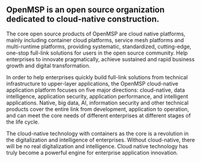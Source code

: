 <!--
 * @Author: gitsrc
 * @Date: 2022-04-21 10:58:39
 * @LastEditors: gitsrc
 * @LastEditTime: 2022-04-21 11:27:37
 * @FilePath: /openmsp_github/README.md
-->

## OpenMSP is an open source organization dedicated to cloud-native construction.

The core open source products of OpenMSP are cloud native platforms, mainly including container cloud platforms, service mesh platforms and multi-runtime platforms, providing systematic, standardized, cutting-edge, one-stop full-link solutions for users in the open source community. Help enterprises to innovate pragmatically, achieve sustained and rapid business growth and digital transformation.

In order to help enterprises quickly build full-link solutions from technical infrastructure to upper-layer applications, the OpenMSP cloud-native application platform focuses on five major directions: cloud-native, data intelligence, application security, application performance, and intelligent applications. Native, big data, AI, information security and other technical products cover the entire link from development, application to operation, and can meet the core needs of different enterprises at different stages of the life cycle.

The cloud-native technology with containers as the core is a revolution in the digitalization and intelligence of enterprises. Without cloud-native, there will be no real digitalization and intelligence. Cloud native technology has truly become a powerful engine for enterprise application innovation.